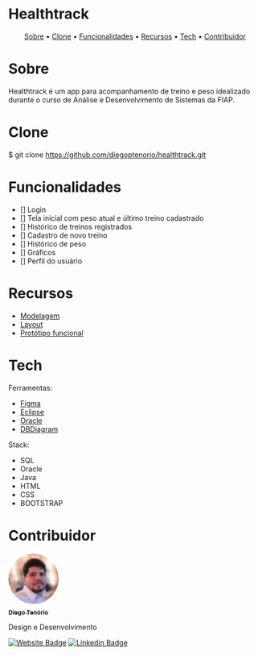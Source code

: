 # Healthtrack

<p align="center">
 <a href="#sobre">Sobre</a> •
 <a href="#clone">Clone</a> • 
 <a href="#funcionalidades">Funcionalidades</a> • 
 <a href="#recursos">Recursos</a> • 
 <a href="#tech">Tech</a> •
 <a href="#contribuidor">Contribuidor</a> 
</p>

# Sobre
Healthtrack é um app para acompanhamento de treino e peso idealizado durante o curso de Análise e Desenvolvimento de Sistemas da FIAP.

# Clone
$ git clone <https://github.com/diegoptenorio/healthtrack.git>

# Funcionalidades

- [] Login
- [] Tela inicial com peso atual e último treino cadastrado
- [] Histórico de treinos registrados
- [] Cadastro de novo treino
- [] Histórico de peso
- [] Gráficos
- [] Perfil do usuário

# Recursos

- <a href="https://dbdiagram.io/d/62b2726469be0b672c163a1b" target="_blank">Modelagem</a>
- <a href="https://www.figma.com/file/bfJmqZQgxSe47jpCp7x54d/Health-Track-App-(Community)?node-id=0%3A1" target="_blank">Layout</a>
- <a href="https://www.figma.com/proto/bfJmqZQgxSe47jpCp7x54d/Health-Track-App-(Community)?node-id=115%3A616&scaling=scale-down&page-id=0%3A1&starting-point-node-id=115%3A616&show-proto-sidebar=1" target="_blank">Protótipo funcional</a>

# Tech

Ferramentas:

- <a href="https://www.figma.com" target="_blank">Figma</a>
- <a href="https://www.eclipse.org/downloads/" target="_blank">Eclipse</a>
- <a href="https://www.oracle.com/" target="_blank">Oracle</a>
- <a href="https://dbdiagram.io/" target="_blank">DBDiagram</a>

Stack:

- SQL
- Oracle
- Java
- HTML
- CSS
- BOOTSTRAP

# Contribuidor

<a href="https://www.linkedin.com/in/diegotenorio" target="_blank">
 <img style="border-radius: 50%;" src="./assets/readme/diegotenorio.png" width="100px;" alt=""/>
 <br />
 <sub><b>Diego Tenório</b></sub></a>


Design e Desenvolvimento

[![Website Badge](https://img.shields.io/website?up_message=Portfolio&url=http%3A%2F%2Fwww.diegotenorio.com.br%2F)](http://www.diegotenorio.com.br) [![Linkedin Badge](https://img.shields.io/badge/-Diego-blue?style=flat-square&logo=Linkedin&logoColor=white&link=https://www.linkedin.com/in/diegotenorio)](https://www.linkedin.com/in/diegotenorio)